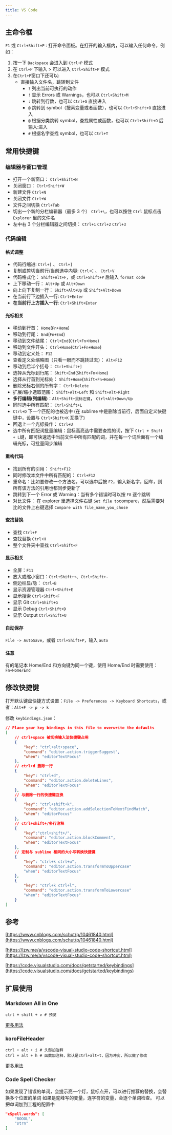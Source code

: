 ```yaml
---
title: VS Code
---
```


## 主命令框

`F1` 或 `Ctrl+Shift+P` : 打开命令面板。在打开的输入框内，可以输入任何命令，例如：

1. 按一下 `Backspace` 会进入到 `Ctrl+P` 模式
2. 在 `Ctrl+P` 下输入 > 可以进入 `Ctrl+Shift+P` 模式
3. 在`Ctrl+P`窗口下还可以:
   - 直接输入文件名，跳转到文件
     - `?` 列出当前可执行的动作
     - `!` 显示 Errors 或 Warnings，也可以 `Ctrl+Shift+M`
     - `:` 跳转到行数，也可以 `Ctrl+G` 直接进入
     - `@` 跳转到 symbol（搜索变量或者函数），也可以 `Ctrl+Shift+O` 直接进入
     - `@` 根据分类跳转 symbol，查找属性或函数，也可以 `Ctrl+Shift+O` 后输入:进入
     - `#` 根据名字查找 symbol，也可以 `Ctrl+T`

## 常用快捷键

### 编辑器与窗口管理

- 打开一个新窗口： `Ctrl+Shift+N`
- 关闭窗口： `Ctrl+Shift+W`
- 新建文件 `Ctrl+N`
- 关闭文件 `Ctrl+W`
- 文件之间切换 `Ctrl+Tab`
- 切出一个新的分栏编辑器（最多 3 个） `Ctrl+\`，也可以按住 `Ctrl` 鼠标点击 `Explorer` 里的文件名
- 左中右 3 个分栏编辑器之间切换： `Ctrl+1` `Ctrl+2` `Ctrl+3`

### 代码编辑

#### 格式调整

- 代码行缩进: `Ctrl+[` 、 `Ctrl+]`
- 复制或剪切当前行/当前选中内容: `Ctrl+C` 、 `Ctrl+V`
- 代码格式化： `Shift+Alt+F`，或 `Ctrl+Shift+P` 后输入 `format code`
- 上下移动一行： `Alt+Up` 或 `Alt+Down`
- 向上向下复制一行： `Shift+Alt+Up` 或 `Shift+Alt+Down`
- 在当前行下边插入一行: `Ctrl+Enter`
- **在当前行上方插入一行**: `Ctrl+Shift+Enter`

#### 光标相关

- 移动到行首： `Home`(`Fn+Home`)
- 移动到行尾： `End`(`Fn+End`)
- 移动到文件结尾： `Ctrl+End`(`Ctrl+Fn+Home`)
- 移动到文件开头： `Ctrl+Home`(`Ctrl+Fn+Home`)
- 移动到定义处： `F12`
- 查看定义处缩略图（只看一眼而不跳转过去）： `Alt+F12`
- 移动到后半个括号： `Ctrl+Shift+]`
- 选择从光标到行尾： `Shift+End`(`Shift+Fn+Home`)
- 选择从行首到光标处： `Shift+Home`(`Shift+Fn+Home`)
- 删除光标右侧的所有字： `Ctrl+Delete`
- 扩展/缩小选取范围： `Shift+Alt+Left` 和 `Shift+Alt+Right`
- **多行编辑(列编辑)**：`Alt+Shift+鼠标左键`， `Ctrl+Alt+Down/Up`
- 同时选中所有匹配： `Ctrl+Shift+L`
- `Ctrl+D` 下一个匹配的也被选中 (在 sublime 中是删除当前行，后面自定义快键键中，设置与 `Ctrl+Shift+K` 互换了)
- 回退上一个光标操作： `Ctrl+U`
- 选中所有匹配词批量编辑：鼠标高亮选中需要查找的词，按下 `Ctrl + Shift + L`键，即可快速选中当前文件中所有匹配的词，并在每一个词后面有一个编辑光标，可批量同步编辑

#### 重构代码

- 找到所有的引用： `Shift+F12`
- 同时修改本文件中所有匹配的： `Ctrl+F12`
- 重命名：比如要修改一个方法名，可以选中后按 `F2`，输入新名字，回车，则所有该方法的引用也都同步更新了
- 跳转到下一个 Error 或 Warning：当有多个错误时可以按 `F8` 逐个跳转
- 对比文件： 在 explorer 里选择文件右键 `Set file to`compare，然后需要对比的文件上右键选择 `Compare with file_name_you_chose`

#### 查找替换

- 查找 `Ctrl+F`
- 查找替换 `Ctrl+H`
- 整个文件夹中查找 `Ctrl+Shift+F`

#### 显示相关

- 全屏：`F11`
- 放大或缩小窗口：`Ctrl+Shift++`、`Ctrl+Shift+-`
- 侧边栏显/隐： `Ctrl+B`
- 显示资源管理器 `Ctrl+Shift+E`
- 显示搜索 `Ctrl+Shift+F`
- 显示 Git `Ctrl+Shift+G`
- 显示 Debug `Ctrl+Shift+D`
- 显示 Output `Ctrl+Shift+U`

#### 自动保存

`File -> AutoSave`，或者 `Ctrl+Shift+P`，输入 `auto`

#### 注意

有的笔记本 Home/End 和方向键为同一个键，使用 Home/End 时需要使用：`Fn+Home/End`

## 修改快捷键

打开默认键盘快捷方式设置：`File -> Preferences -> Keyboard Shortcuts`，或者：`Alt+F -> p -> k`

修改 `keybindings.json`：

```json
// Place your key bindings in this file to overwrite the defaults
[
    // ctrl+space 被切换输入法快捷键占用
    {
        "key": "ctrl+alt+space",
        "command": "editor.action.triggerSuggest",
        "when": "editorTextFocus"
    },
    // ctrl+d 删除一行
    {
        "key": "ctrl+d",
        "command": "editor.action.deleteLines",
        "when": "editorTextFocus"
    },
    // 与删除一行的快捷键互换
    {
        "key": "ctrl+shift+k",
        "command": "editor.action.addSelectionToNextFindMatch",
        "when": "editorFocus"
    },
    // ctrl+shift+/多行注释
    {
        "key":"ctrl+shift+/",
        "command": "editor.action.blockComment",
        "when": "editorTextFocus"
    },
    // 定制与 sublime 相同的大小写转换快捷键
    {
        "key": "ctrl+k ctrl+u",
        "command": "editor.action.transformToUppercase"
        "when": "editorTextFocus"
    },
    {
        "key": "ctrl+k ctrl+l",
        "command": "editor.action.transformToLowercase"
        "when": "editorTextFocus"
    }
]
```

## 参考

[https://www.cnblogs.com/schut/p/10461840.html](https://www.cnblogs.com/schut/p/10461840.html)

[https://lzw.me/a/vscode-visual-studio-code-shortcut.html](https://lzw.me/a/vscode-visual-studio-code-shortcut.html)

[https://code.visualstudio.com/docs/getstarted/keybindings](https://code.visualstudio.com/docs/getstarted/keybindings)


## 扩展使用

### Markdown All in One

```shell
ctrl + shift + v # 预览 
```

[更多用法](https://blog.csdn.net/weixin_33895604/article/details/88702076)

### koroFileHeader
```shell
ctrl + alt + i # 头部加注释
ctrl + alt + h # 函数加注释，默认是ctrl+alt+t，因为冲突，所以做了修改
```
[更多用法](https://juejin.cn/post/6844903694165606408)

### Code Spell Checker

如果发现了错误的单词，会提示亮一个灯，鼠标点开，可以进行推荐的替换，会替换多个位置的单词
如果是驼峰写的变量，连字符的变量，会逐个单词检查。
可以把单词加到工程的配置中

```json
"cSpell.words": [
    "BOOOL",
    "strn"
]
```

